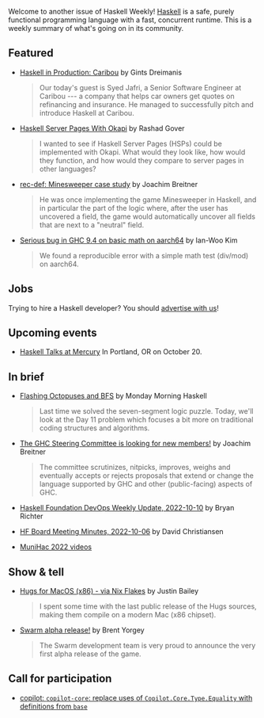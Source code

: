 Welcome to another issue of Haskell Weekly!
[Haskell](https://www.haskell.org) is a safe, purely functional programming language with a fast, concurrent runtime.
This is a weekly summary of what's going on in its community.

## Featured

- [Haskell in Production: Caribou](https://serokell.io/blog/haskell-in-production-caribou) by Gints Dreimanis
  > Our today's guest is Syed Jafri, a Senior Software Engineer at Caribou --- a company that helps car owners get quotes on refinancing and insurance. He managed to successfully pitch and introduce Haskell at Caribou.

- [Haskell Server Pages With Okapi](https://monadic.systems/post7) by Rashad Gover
  > I wanted to see if Haskell Server Pages (HSPs) could be implemented with Okapi. What would they look like, how would they function, and how would they compare to server pages in other languages?

- [rec-def: Minesweeper case study](https://www.joachim-breitner.de/blog/796-rec-def__Minesweeper_case_study) by Joachim Breitner
  > He was once implementing the game Minesweeper in Haskell, and in particular the part of the logic where, after the user has uncovered a field, the game would automatically uncover all fields that are next to a "neutral" field.

- [Serious bug in GHC 9.4 on basic math on aarch64](https://mail.haskell.org/pipermail/ghc-devs/2022-October/020969.html) by Ian-Woo Kim
  > We found a reproducible error with a simple math test (div/mod) on aarch64.

## Jobs

Trying to hire a Haskell developer?
You should [advertise with us](https://haskellweekly.news/advertising.html)!

## Upcoming events

- [Haskell Talks at Mercury](https://www.eventbrite.com/e/haskell-talks-at-mercury-tickets-424633328717)
  In Portland, OR on October 20.

## In brief

- [Flashing Octopuses and BFS](https://mmhaskell.com/blog/2022/10/10/flashing-octopuses-and-bfs) by Monday Morning Haskell
  > Last time we solved the seven-segment logic puzzle. Today, we'll look at the Day 11 problem which focuses a bit more on traditional coding structures and algorithms.

- [The GHC Steering Committee is looking for new members!](https://discourse.haskell.org/t/the-ghc-steering-committee-is-looking-for-new-members/5139?u=taylorfausak) by Joachim Breitner
  > The committee scrutinizes, nitpicks, improves, weighs and eventually accepts or rejects proposals that extend or change the language supported by GHC and other (public-facing) aspects of GHC.

- [Haskell Foundation DevOps Weekly Update, 2022-10-10](https://discourse.haskell.org/t/haskell-foundation-devops-weekly-update-2022-10-10/5161?u=taylorfausak) by Bryan Richter

- [HF Board Meeting Minutes, 2022-10-06](https://discourse.haskell.org/t/hf-board-meeting-minutes-2022-10-06/5143?u=taylorfausak) by David Christiansen

- [MuniHac 2022 videos](https://www.youtube.com/playlist?list=PLxxF72uPfQVRQXih84omWRmacz1lwejc6)

## Show & tell

- [Hugs for MacOS (x86) - via Nix Flakes](https://discourse.haskell.org/t/ann-hugs-for-macos-x86-via-nix-flakes/5171?u=taylorfausak) by Justin Bailey
  > I spent some time with the last public release of the Hugs sources, making them compile on a modern Mac (x86 chipset).

- [Swarm alpha release!](https://byorgey.wordpress.com/2022/10/06/swarm-alpha-release/) by Brent Yorgey
  > The Swarm development team is very proud to announce the very first alpha release of the game.

## Call for participation

- [copilot: `copilot-core`: replace uses of `Copilot.Core.Type.Equality` with definitions from `base`](https://github.com/Copilot-Language/copilot/issues/379)
